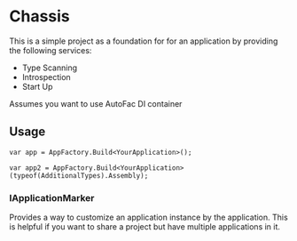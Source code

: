 # Chassis

This is a simple project as a foundation for 
for an application by providing the following services:

- Type Scanning
- Introspection
- Start Up

Assumes you want to use AutoFac DI container

## Usage

```
var app = AppFactory.Build<YourApplication>();

var app2 = AppFactory.Build<YourApplication>(typeof(AdditionalTypes).Assembly);
```

### IApplicationMarker

Provides a way to customize an application instance by the application.
This is helpful if you want to share a project but have multiple
applications in it.